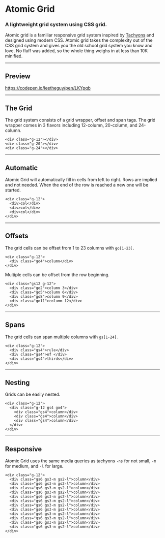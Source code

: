 # Atomic Grid
### A lightweight grid system using CSS grid.

Atomic grid is a familiar responsive grid system inspired by [Tachyons](tachyons.io) and designed using modern CSS.
Atomic grid takes the complexity out of the CSS grid system and gives you the old school grid system you know and love.
No fluff was added, so the whole thing weighs in at less than 10K minified.

---

## Preview

https://codepen.io/leetheguy/pen/LKYpqb

---

## The Grid

The grid system consists of a grid wrapper, offset and span tags.
The grid wrapper comes in 3 flavors including 12-column, 20-column, and 24-column.

    <div class="g-12"></div>
    <div class="g-20"></div>
    <div class="g-24"></div>

---

## Automatic

Atomic Grid will automatically fill in cells from left to right.
Rows are implied and not needed.
When the end of the row is reached a new one will be started.

    <div class="g-12">
      <div>col</div>
      <div>col</div>
      <div>col</div>
    </div>

---

## Offsets

The grid cells can be offset from 1 to 23 columns with `go[1-23]`.

    <div class="g-12">
      <div class="go4">column</div>
    </div>

Multiple cells can be offset from the row beginning.

    <div class="gs12 g-12">
      <div class="go2">column 3</div>
      <div class="go5">column 6</div>
      <div class="go8">column 9</div>
      <div class="go11">column 12</div>
    </div>

---

## Spans

The grid cells can span multiple columns with `gs[1-24]`.

    <div class="g-12">
      <div class="gs4">rule</div>
      <div class="gs4">of </div>
      <div class="gs4">thirds</div>
    </div>

---

## Nesting

Grids can be easily nested.

    <div class="g-12">
      <div class="g-12 gs4 go4">
        <div class="gs4">column</div>
        <div class="gs4">column</div>
        <div class="gs4">column</div>
      </div>
    </div>

---

## Responsive

Atomic Grid uses the same media queries as tachyons `-ns` for not small, `-m` for medium, and `-l` for large.

    <div class="g-12">
      <div class="gs6 gs3-m gs2-l">column</div>
      <div class="gs6 gs3-m gs2-l">column</div>
      <div class="gs6 gs3-m gs2-l">column</div>
      <div class="gs6 gs3-m gs2-l">column</div>
      <div class="gs6 gs3-m gs2-l">column</div>
      <div class="gs6 gs3-m gs2-l">column</div>
      <div class="gs6 gs3-m gs2-l">column</div>
      <div class="gs6 gs3-m gs2-l">column</div>
      <div class="gs6 gs3-m gs2-l">column</div>
      <div class="gs6 gs3-m gs2-l">column</div>
      <div class="gs6 gs3-m gs2-l">column</div>
      <div class="gs6 gs3-m gs2-l">column</div>
    </div>
